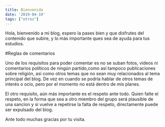 ```yaml
---
title: Bienvenida
date: '2019-04-19'
tags: ["otros"]
---
```



Hola, bienvenido a mi blog, espero la pases bien y que disfrutes del contenido que subire, y lo más importante ques sea de ayuda para tus estudios.

#Reglas de comentarios

Uno de los requisitos para poder comentar es no se suban fotos, vídeos ni comentarios políticos de ningún partido,como así tampoco publicaciones sobre religión, así como otros temas que no sean muy relacionados al tema principal del blog. De vez en cuando se podría hablar de otros temas de interés o ocio, pero por el momento no está dentro de mis planes.

El otro requisito, aún más importante es el respeto ante todo. Quien falte el respeto, en la forma que sea a otro miembro del grupo será plausible de una sancion y si vuelve a repetirse la falta de respeto, directamente puede ser expulsado del blog.

Ante todo muchas gracias por tu visita.